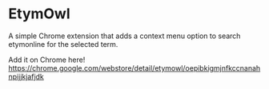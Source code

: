 # EtymOwl

A simple Chrome extension that adds a context menu option to search etymonline for the selected term.

Add it on Chrome here!
https://chrome.google.com/webstore/detail/etymowl/oepibkigmjnfkccnanahnpijjkjafjdk

